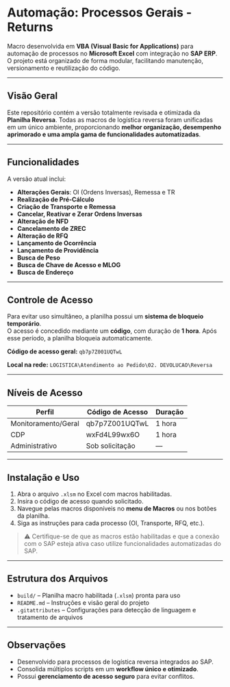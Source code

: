 # Automação: Processos Gerais - Returns

Macro desenvolvida em **VBA (Visual Basic for Applications)** para automação de processos no **Microsoft Excel** com integração no **SAP ERP**.
O projeto está organizado de forma modular, facilitando manutenção, versionamento e reutilização do código.

---

## Visão Geral

Este repositório contém a versão totalmente revisada e otimizada da **Planilha Reversa**. Todas as macros de logística reversa foram unificadas em um único ambiente, proporcionando **melhor organização, desempenho aprimorado e uma ampla gama de funcionalidades automatizadas**.

---

## Funcionalidades

A versão atual inclui:

- **Alterações Gerais**: OI (Ordens Inversas), Remessa e TR  
- **Realização de Pré-Cálculo**  
- **Criação de Transporte e Remessa**  
- **Cancelar, Reativar e Zerar Ordens Inversas**  
- **Alteração de NFD**  
- **Cancelamento de ZREC**  
- **Alteração de RFQ**  
- **Lançamento de Ocorrência**  
- **Lançamento de Providência**  
- **Busca de Peso**  
- **Busca de Chave de Acesso e MLOG**  
- **Busca de Endereço**

---

## Controle de Acesso

Para evitar uso simultâneo, a planilha possui um **sistema de bloqueio temporário**.  
O acesso é concedido mediante um **código**, com duração de **1 hora**. Após esse período, a planilha bloqueia automaticamente.  

**Código de acesso geral:** `qb7p7Z001UQTwL`  

**Local na rede:** `LOGISTICA\Atendimento ao Pedido\02. DEVOLUCAO\Reversa`

---

## Níveis de Acesso

| Perfil               | Código de Acesso       | Duração |
|---------------------|----------------------|---------|
| Monitoramento/Geral | qb7p7Z001UQTwL       | 1 hora  |
| CDP                 | wxFd4L99wx6O         | 1 hora  |
| Administrativo      | Sob solicitação      | —       |

---

## Instalação e Uso

1. Abra o arquivo `.xlsm` no Excel com macros habilitadas.  
2. Insira o código de acesso quando solicitado.  
3. Navegue pelas macros disponíveis no **menu de Macros** ou nos botões da planilha.  
4. Siga as instruções para cada processo (OI, Transporte, RFQ, etc.).  

> ⚠️ Certifique-se de que as macros estão habilitadas e que a conexão com o SAP esteja ativa caso utilize funcionalidades automatizadas do SAP.

---

## Estrutura dos Arquivos
 
- `build/` – Planilha macro habilitada (`.xlsm`) pronta para uso  
- `README.md` – Instruções e visão geral do projeto  
- `.gitattributes` – Configurações para detecção de linguagem e tratamento de arquivos

---

## Observações

- Desenvolvido para processos de logística reversa integrados ao SAP.  
- Consolida múltiplos scripts em um **workflow único e otimizado**.  
- Possui **gerenciamento de acesso seguro** para evitar conflitos.
